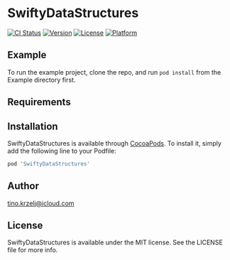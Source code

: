 # SwiftyDataStructures

[![CI Status](https://img.shields.io/travis/tino.krzelj@icloud.com/SwiftyDataStructures.svg?style=flat)](https://travis-ci.org/tino.krzelj@icloud.com/SwiftyDataStructures)
[![Version](https://img.shields.io/cocoapods/v/SwiftyDataStructures.svg?style=flat)](https://cocoapods.org/pods/SwiftyDataStructures)
[![License](https://img.shields.io/cocoapods/l/SwiftyDataStructures.svg?style=flat)](https://cocoapods.org/pods/SwiftyDataStructures)
[![Platform](https://img.shields.io/cocoapods/p/SwiftyDataStructures.svg?style=flat)](https://cocoapods.org/pods/SwiftyDataStructures)

## Example

To run the example project, clone the repo, and run `pod install` from the Example directory first.

## Requirements

## Installation

SwiftyDataStructures is available through [CocoaPods](https://cocoapods.org). To install
it, simply add the following line to your Podfile:

```ruby
pod 'SwiftyDataStructures'
```

## Author

tino.krzelj@icloud.com

## License

SwiftyDataStructures is available under the MIT license. See the LICENSE file for more info.
